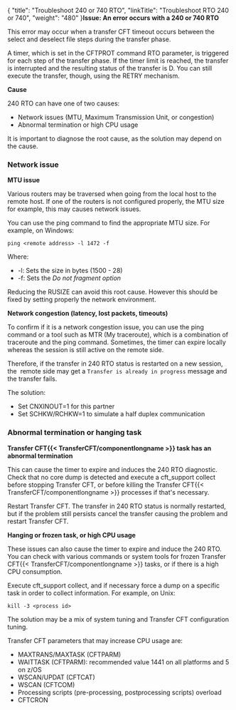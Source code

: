 {
    "title": "Troubleshoot 240 or 740 RTO",
    "linkTitle": "Troubleshoot RTO 240 or 740",
    "weight": "480"
}****Issue: An error occurs with a 240 or 740 RTO****

This error may occur when a transfer CFT timeout occurs between the select and deselect file steps during the transfer phase.

A timer, which is set in the CFTPROT command RTO parameter, is triggered for each step of the transfer phase. If the timer limit is reached, the transfer is interrupted and the resulting status of the transfer is D. You can still execute the transfer, though, using the RETRY mechanism.

****Cause****

240 RTO can have one of two causes:

- Network issues (MTU, Maximum Transmission Unit, or congestion)
- Abnormal termination or high CPU usage

It is important to diagnose the root cause, as the solution may depend on the cause.

### Network issue

****MTU issue****

Various routers may be traversed when going from the local host to the remote host. If one of the routers is not configured properly, the MTU size for example, this may causes network issues.

You can use the ping command to find the appropriate MTU size. For example, on Windows:

```
ping <remote address> -l 1472 -f
```

Where:

- -l: Sets the size in bytes (1500 - 28)
- -f: Sets the *Do not fragment option*

Reducing the RUSIZE can avoid this root cause. However this should be fixed by setting properly the network environment.

****Network congestion (latency, lost packets, timeouts)****

To confirm if it is a network congestion issue, you can use the ping command or a tool such as MTR (My traceroute), which is a combination of traceroute and the ping command. Sometimes, the timer can expire locally whereas the session is still active on the remote side.

Therefore, if the transfer in 240 RTO status is restarted on a new session, the  remote side may get a `Transfer is already in progress` message and the transfer fails.

The solution:

- Set CNXINOUT=1 for this partner
- Set SCHKW/RCHKW=1 to simulate a half duplex communication

### Abnormal termination or hanging task

****Transfer CFT{{< TransferCFT/componentlongname  >}} task has an abnormal termination****

This can cause the timer to expire and induces the 240 RTO diagnostic. Check that no core dump is detected and execute a cft\_support collect before stopping Transfer CFT, or before killing the Transfer CFT{{< TransferCFT/componentlongname  >}} processes if that's necessary.

Restart Transfer CFT. The transfer in 240 RTO status is normally restarted, but if the problem still persists cancel the transfer causing the problem and restart Transfer CFT.

****Hanging or frozen task, or high CPU usage****

These issues can also cause the timer to expire and induce the 240 RTO. You can check with various commands or system tools for frozen Transfer CFT{{< TransferCFT/componentlongname  >}} tasks, or if there is a high CPU consumption.

Execute cft\_support collect, and if necessary force a dump on a specific task in order to collect information. For example, on Unix:

```
kill -3 <process id>
```

The solution may be a mix of system tuning and Transfer CFT configuration tuning.

Transfer CFT parameters that may increase CPU usage are:

- MAXTRANS/MAXTASK (CFTPARM)
- WAITTASK (CFTPARM): recommended value 1441 on all platforms and 5 on z/OS
- WSCAN/UPDAT (CFTCAT)
- WSCAN (CFTCOM)
- Processing scripts (pre-processing, postprocessing scripts) overload
- CFTCRON
